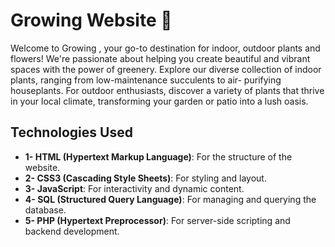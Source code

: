 
# Growing Website 🌱

Welcome to Growing , your go-to destination for indoor, outdoor plants and flowers! We're 
passionate about helping you create beautiful and vibrant spaces with the power of greenery.
Explore our diverse collection of indoor plants, ranging from low-maintenance succulents to air-
purifying houseplants. For outdoor enthusiasts, discover a variety of plants that thrive in your local 
climate, transforming your garden or patio into a lush oasis.

## Technologies Used

- **1- HTML (Hypertext Markup Language)**: For the structure of the website.
- **2- CSS3 (Cascading Style Sheets)**: For styling and layout.
- **3- JavaScript**: For interactivity and dynamic content.
- **4- SQL (Structured Query Language)**: For managing and querying the database.
- **5- PHP (Hypertext Preprocessor)**: For server-side scripting and backend development.
